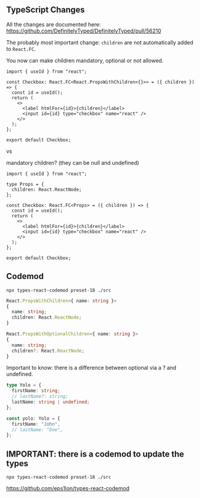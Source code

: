 ## TypeScript Changes

All the changes are documented here: https://github.com/DefinitelyTyped/DefinitelyTyped/pull/56210

The probably most important change: `children` are not automatically added to `React.FC`.

You now can make children mandatory, optional or not allowed.

```tsx
import { useId } from "react";

const Checkbox: React.FC<React.PropsWithChildren<{}>> = ({ children }) => {
  const id = useId();
  return (
    <>
      <label htmlFor={id}>{children}</label>
      <input id={id} type="checkbox" name="react" />
    </>
  );
};

export default Checkbox;
```

vs

mandatory children? (they can be null and undefined)

```tsx
import { useId } from "react";

type Props = {
  children: React.ReactNode;
};

const Checkbox: React.FC<Props> = ({ children }) => {
  const id = useId();
  return (
    <>
      <label htmlFor={id}>{children}</label>
      <input id={id} type="checkbox" name="react" />
    </>
  );
};

export default Checkbox;
```

## Codemod

```
npx types-react-codemod preset-18 ./src
```

```ts
React.PropsWithChildren<{ name: string }>
{
  name: string;
  children: React.ReactNode;
}

React.PropsWithOptionalChildren<{ name: string }>
{
  name: string;
  children?: React.ReactNode;
}
```

Important to know: there is a difference between optional via a ? and undefined.

```ts
type Yolo = {
  firstName: string;
  // lastName?: string;
  lastName: string | undefined;
};

const yolo: Yolo = {
  firstName: "John",
  // lastName: "Doe",
};
```

## IMPORTANT: there is a codemod to update the types

```
npx types-react-codemod preset-18 ./src
```

https://github.com/eps1lon/types-react-codemod
